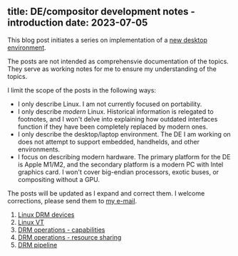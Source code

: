 title: DE/compositor development notes - introduction
date: 2023-07-05
----
This blog post initiates a series on implementation of a [new desktop environment](/new-de/).

The posts are not intended as comprehensvie documentation of the topics.
They serve as working notes for me to ensure my understanding of the topics.

I limit the scope of the posts in the following ways:
- I only describe Linux. I am not currently focused on portability.
- I only describe _modern_ Linux. Historical information is relegated to footnotes,
  and I won't delve into explaining how outdated interfaces function if they have
  been completely replaced by modern ones.
- I only describe the desktop/laptop environment. The DE I am working on does not
  attempt to support embedded, handhelds, and other environments.
- I focus on describing modern hardware. The primary platform for the DE is Apple M1/M2,
  and the secondary platform is a modern PC with Intel graphics card. I won't cover
  big-endian processors, exotic buses, or compositing without a GPU.

The posts will be updated as I expand and correct them. I welcome corrections,
please send them to [my e-mail](mailto:dottedmag@dottedmag.net).

1. [Linux DRM devices](/blog/01-de-drm/)
1. [Linux VT](/blog/02-de-vt/)
1. [DRM operations - capabilities](/blog/03-de-drm-ioctl/)
1. [DRM operations - resource sharing](/blog/04-de-drm-ioctl-2/)
1. [DRM pipeline](/blog/05-de-drm-pipeline/)
